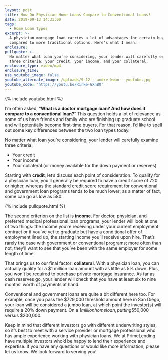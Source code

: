 ```yaml
---
layout: post
title: How Do Physician Home Loans Compare to Conventional Loans?
date: 2019-09-13 14:31:00
tags:
  - Home Loan Types
excerpt: >-
  A physician mortgage loan carries a lot of advantages for certain buyers
  compared to more traditional options. Here’s what I mean.
enclosure:
pullquote: >-
  No matter what loan you’re considering, your lender will carefully examine
  three criteria: your credit, your income, and your collateral.
enclosure_type: video/mp4
enclosure_time:
use_youtube_image: false
youtube_alternate_image: /uploads/9-12---andre-kwan---youtube.jpg
youtube_code: 'https://youtu.be/Rirke-GXnB0'
---
```


{% include youtube.html %}

I’m often asked, “**What is a doctor mortgage loan? And how does it compare to a conventional loan?**” This question holds a lot of relevance as some of us have friends and family who are finishing up graduate school and will potentially become first-time buyers. For that reason, I’d like to spell out some key differences between the two loan types today.&nbsp;

No matter what loan you’re considering, your lender will carefully examine three criteria:&nbsp;

* Your credit&nbsp;
* Your income&nbsp;
* Your collateral (or money available for the down payment or reserves)&nbsp;

Starting with **credit**, let’s discuss each point of consideration. To qualify for a physician loan, you’ll generally be required to have a credit score of 720 or higher, whereas the standard credit score requirement for conventional and government loan programs tends to be much lower; as a matter of fact, some can go as low as 580.&nbsp;

{% include pullquote.html %}

The second criterion on the list is **income**. For doctor, physician, and preferred medical professional loan programs, your lender will look at one of two things: the income you’re receiving under your current employment contract or if you’ve yet to graduate but have a conditional offer of employment lined up, the starting income you’ll receive upon hire. That’s rarely the case with government or conventional programs; more often than not, they’ll want to see that you’ve been with the same employer for some length of time.

That brings us to our final factor: **collateral**. With a physician loan, you can actually qualify for a $1 million loan amount with as little as 5% down. Plus, you won’t be required to purchase private mortgage insurance. As far as cash reserves go, your lender will check that you have at least six to nine months’ worth of payments at hand.&nbsp;

Conventional and government loans are quite a bit different here too. For example, once you pass the $729,000 threshold amount here in San Diego, your loan will be considered a jumbo loan, at which point the investor(s) will require a 20% down payment. On a $1 million home loan, putting 5% as opposed to 20% down is a massive difference—$50,000 versus $200,000.&nbsp;

Keep in mind that different investors go with different underwriting styles, so it’s best to meet with a service provider or mortgage professional who has ample experience working with physician loans. We at PrimeLending have multiple investors who’d be happy to lend their experience and expertise. If you have any questions or would like more information, please let us know. We look forward to serving you\!